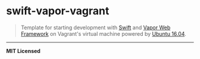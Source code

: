 # swift-vapor-vagrant

> Template for starting development with [Swift](https://swift.org) and [Vapor Web Framework](https://vapor.codes) on Vagrant's virtual machine powered by [Ubuntu 16.04](https://atlas.hashicorp.com/ubuntu/boxes/xenial64).

---

**MIT Licensed**
